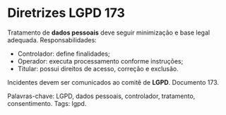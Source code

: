 # Diretrizes LGPD 173

Tratamento de **dados pessoais** deve seguir minimização e base legal adequada.
Responsabilidades:
- Controlador: define finalidades;
- Operador: executa processamento conforme instruções;
- Titular: possui direitos de acesso, correção e exclusão.

Incidentes devem ser comunicados ao comitê de **LGPD**. Documento 173.

Palavras-chave: LGPD, dados pessoais, controlador, tratamento, consentimento.
Tags: lgpd.
